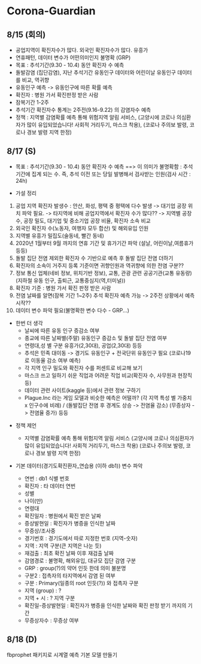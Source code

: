 # Corona-Guardian

## 8/15 (회의)
- 공업지역이 확진자수가 많다. 외국인 확진자수가 많다. 유흥가
- 연휴패턴, 데이터 변수가 어떤의미인지 불명확 (GRP)
- 목표 : 추석기간(9.30 - 10.4) 동안 확진자 수 예측
- 돌발감염 (집단감염), 지난 추석기간 유동인구 데이터와 어린이날 유동인구 데이터를 비교, 역귀향
- 유동인구 예측 -> 유동인구에 따른 확률 예측
- 확진자 : 병원 가서 확진판정 받은 사람
- 잠복기간 1-2주
- 추석기간 확진자수 통계는 2주전(9.16-9.22) 의 감염자수 예측
- 정책 : 지역별 감염확률 예측 통해 위험지역 알림 서비스, (고양시에 코로나 의심환자가 많이 유입되었습니다! 사회적 거리두기, 마스크 착용), (코로나 주의보 발령, 코로나 경보 발령 지역 한정)

## 8/17 (S)
- 목표 : 추석기간(9.30 - 10.4) 동안 확진자 수 예측 ==> 이 의미가 불명확함 : 추석기간에 집계 되는 수. 즉, 추석 이전 또는 당일 발병해서 검사받는 인원(검사 시간 : 24h)  

- 가설 정리 
1. 공업 지역 확진자 발생수 : 안산, 화성, 평택 중 평택에 다수 발생
   -> 대기업 공장 위치 파악 필요. 
   -> 타지역에 비해 공업지역에서 확진자 수가 많다?? 
   -> 지역별 공장 수, 공장 밀도, 대기업 및 중소기업 공장 비율, 확진자 소속 비교
2. 외국인 확진자 수(노동자, 여행자 모두 합산) 및 해외유입 인원 
3. 지역별 유흥가 밀집도(술동네, 빨간 동네)
4. 2020년 1월부터 9월 까지의 연휴 기간 및 휴가기간 파악
   (설날, 어린이날,여름휴가 등등) 
5. 돌발 집단 전염 제외한 확진자 수 기반으로 예측 후 돌발 집단 전염 더하기
6. 확진자의 소속이 거주지 등록 기준이면 귀향인원과 역귀향에 의한 전염 구분??  
7. 정보 통신 업체(네비 정보, 위치기반 정보), 
   교통, 관광 관련 공공기관(교통 유동량)
    (지하철 유동 인구, 출퇴근, 교통중심지(역,터미널))
8. 확진자 기준 : 병원 가서 확진 판정 받은 사람
9. 전염 날짜를 알면(잠복 기간 1~2주) 추석 확진자 예측 가능
   -> 2주전 상황에서 예측 시작?? 
10. 데이터 변수 파악 필요(불명확한 변수 다수 - GRP...)

* 한번 더 생각
  - 날씨에 따른 유동 인구 증감소 여부
  - 종교에 따른 날짜별(주말) 유동인구 증감소 및 돌발 집단 전염 여부
  - 연령대,성 별 구분 유흥가(2,30대), 공업(2,30대) 등등
  - 추석은 민족 대이동 -> 경기도 유동인구 + 전국단위 유동인구 필요 (코로나19로 이동율 감소 여부 예측)
  - 각 지역 인구 밀도와 확진자 수를 퍼센트로 비교해 보기
  - 마스크 쓰고 일하기 쉬운 직업과 어려운 직업 비교(확진자 수, 사무원과 현장직 등) 
  - 데이터 관련 사이트(kaggle 등)에서 관련 정보 구하기
  - Plague.Inc 라는 게임 모델과 비슷한 예측은 어떨까? (각 지역 특성 별 가중치 x 인구수에 비례) / (돌발집단 전염 후 경계도 상승 ->  전염율 감소) (무증상자 -> 전염율 증가) 등등

- 정책 제언  
  - 지역별 감염확률 예측 통해 위험지역 알림 서비스 (고양시에 코로나 의심환자가 많이 유입되었습니다! 사회적 거리두기, 마스크 착용) (코로나 주의보 발령, 코로나 경보 발령 지역 한정)

- 기본 데이터(경기도확진환자_연습용 (이하 db1)) 변수 파악
  - 연번	: db1 식별 번호
  - 확진자 : 타 데이터 연번	
  - 성별
  - 나이(만)	
  - 연령대	
  - 확진일자 : 병원에서 확진 받은 날짜	
  - 증상발현일 : 확진자가 병증을 인식한 날짜	
  - 무증상/조사중	
  - 경기번호 : 경기도에서 따로 지정한 번호 (지역-숫자)	
  - 지역 : 지역 구분(큰 지역은 나눈 듯)	
  - 재검출 : 최초 확진 날짜 이후 재검출 날짜	
  - 감염경로 : 불명확, 해외유입, 대규모 집단 감염 구분	
  - GRP	: group(?)의 약어 인듯 한데 의미 불분명
  - 구분2 : 접촉자의 타지역에서 감염 된 여부	
  - 구분 : Primary(일종의 root 인듯(?)) 와 접촉자 구분	
  - 지역 (group) : ?
  - 지역 + 시 : ? 지역 구분
  - 확진일-증상발현일 : 확진자가 병증을 인식한 날짜와 확진 판정 받기 까지의 기간
  - 무증상자수 : 무증상 여부

## 8/18 (D)
fbprophet 패키지로 시계열 예측 기본 모델 만들기
